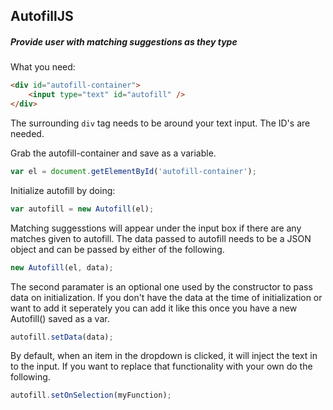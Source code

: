 ## AutofillJS
##### Provide user with matching suggestions as they type

What you need:
```html
<div id="autofill-container">
	<input type="text" id="autofill" />
</div>
```
The surrounding `div` tag needs to be around your text input. The ID's are needed.

Grab the autofill-container and save as a variable.
```js
var el = document.getElementById('autofill-container');
```

Initialize autofill by doing:
```js
var autofill = new Autofill(el);
```

Matching suggesstions will appear under the input box if there are any matches given to autofill. The data passed to autofill needs to be a JSON object and can be passed by either of the following.
```js
new Autofill(el, data);
```
The second paramater is an optional one used by the constructor to pass data on initialization. If you don't have the data at the time of initialization or want to add it seperately you can add it like this once you have a new Autofill() saved as a var.
```js
autofill.setData(data);
```

By default, when an item in the dropdown is clicked, it will inject the text in to the input. If you want to replace that functionality with your own do the following.
```js
autofill.setOnSelection(myFunction);
```

